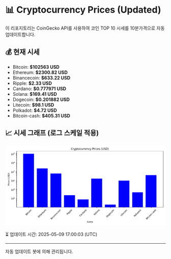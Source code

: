 
# 📊 Cryptocurrency Prices (Updated)

이 리포지토리는 CoinGecko API를 사용하여 코인 TOP 10 시세를 10분가격으로 자동 업데이트합니다.

## 💰 현재 시세
- Bitcoin: **$102563 USD**
- Ethereum: **$2300.82 USD**
- Binancecoin: **$633.22 USD**
- Ripple: **$2.33 USD**
- Cardano: **$0.777971 USD**
- Solana: **$169.41 USD**
- Dogecoin: **$0.201882 USD**
- Litecoin: **$98.1 USD**
- Polkadot: **$4.72 USD**
- Bitcoin-cash: **$405.31 USD**

## 📈 시세 그래프 (로그 스케일 적용)
![Crypto Prices](crypto_prices.png)

⏳ 업데이트 시간: 2025-05-09 17:00:03 (UTC)

---
자동 업데이트 봇에 의해 관리됩니다.
